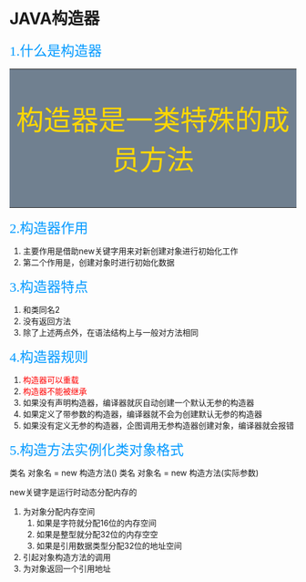 
# JAVA构造器

<font color=#0099ff size=5 face="黑体">1.什么是构造器</font><br>

<table><tr><td bgcolor=#708090>
<font color=#FFD700 size=18px ><p align="center">构造器是一类特殊的成员方法</p></font>
</td></tr></table>


<font color=#0099ff size=5 face="黑体">2.构造器作用</font><br>

1. 主要作用是借助new关键字用来对新创建对象进行初始化工作
2. 第二个作用是，创建对象时进行初始化数据

<font color=#0099ff size=5 face="黑体">3.构造器特点</font><br>
1. 和类同名2
2. 没有返回方法
3. 除了上述两点外，在语法结构上与一般对方法相同


<font color=#0099ff size=5 face="黑体">4.构造器规则</font>

1. <font color=red>构造器可以重载</font>
2. <font color=red>构造器不能被继承</font>
3. 如果没有声明构造器，编译器就灰自动创建一个默认无参的构造器
4. 如果定义了带参数的构造器，编译器就不会为创建默认无参的构造器
5. 如果没有定义无参的构造器，企图调用无参构造器创建对象，编译器就会报错

<font color=#0099ff size=5 face="黑体">5.构造方法实例化类对象格式</font>



类名 对象名 = new 构造方法()
类名 对象名 = new 构造方法(实际参数)





new关键字是运行时动态分配内存的
1. 为对象分配内存空间
    1. 如果是字符就分配16位的内存空间
    2. 如果是整型就分配32位的内存空空
    3. 如果是引用数据类型分配32位的地址空间
2. 引起对象构造方法的调用
3. 为对象返回一个引用地址
